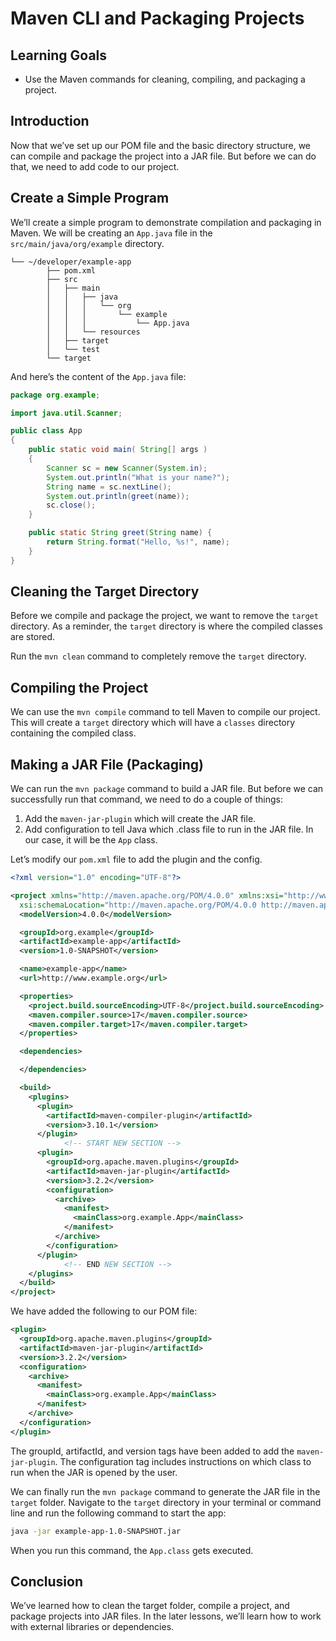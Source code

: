 # Maven CLI and Packaging Projects

## Learning Goals

- Use the Maven commands for cleaning, compiling, and packaging a project.

## Introduction

Now that we’ve set up our POM file and the basic directory structure, we can
compile and package the project into a JAR file. But before we can do that, we
need to add code to our project.

## Create a Simple Program

We’ll create a simple program to demonstrate compilation and packaging in Maven.
We will be creating an `App.java` file in the `src/main/java/org/example`
directory.

```plaintext
└── ~/developer/example-app
		├── pom.xml
		├── src
		│   ├── main
		│   │   ├── java
		│   │   │   └── org
		│   │   │       └── example
		│   │   │           └── App.java
		│   │   └── resources
		│   ├── target
		│   └── test
		└── target
```

And here’s the content of the `App.java` file:

```java
package org.example;

import java.util.Scanner;

public class App
{
    public static void main( String[] args )
    {
        Scanner sc = new Scanner(System.in);
        System.out.println("What is your name?");
        String name = sc.nextLine();
        System.out.println(greet(name));
        sc.close();
    }

    public static String greet(String name) {
        return String.format("Hello, %s!", name);
    }
}
```

## Cleaning the Target Directory

Before we compile and package the project, we want to remove the `target`
directory. As a reminder, the `target` directory is where the compiled classes
are stored.

Run the `mvn clean` command to completely remove the `target` directory.

## Compiling the Project

We can use the `mvn compile` command to tell Maven to compile our project. This
will create a `target` directory which will have a `classes` directory
containing the compiled class.

## Making a JAR File (Packaging)

We can run the `mvn package` command to build a JAR file. But before we can
successfully run that command, we need to do a couple of things:

1. Add the `maven-jar-plugin` which will create the JAR file.
2. Add configuration to tell Java which .class file to run in the JAR file. In
   our case, it will be the `App` class.

Let’s modify our `pom.xml` file to add the plugin and the config.

```xml
<?xml version="1.0" encoding="UTF-8"?>

<project xmlns="http://maven.apache.org/POM/4.0.0" xmlns:xsi="http://www.w3.org/2001/XMLSchema-instance"
  xsi:schemaLocation="http://maven.apache.org/POM/4.0.0 http://maven.apache.org/xsd/maven-4.0.0.xsd">
  <modelVersion>4.0.0</modelVersion>

  <groupId>org.example</groupId>
  <artifactId>example-app</artifactId>
  <version>1.0-SNAPSHOT</version>

  <name>example-app</name>
  <url>http://www.example.org</url>

  <properties>
    <project.build.sourceEncoding>UTF-8</project.build.sourceEncoding>
    <maven.compiler.source>17</maven.compiler.source>
    <maven.compiler.target>17</maven.compiler.target>
  </properties>

  <dependencies>

  </dependencies>

  <build>
    <plugins>
      <plugin>
        <artifactId>maven-compiler-plugin</artifactId>
        <version>3.10.1</version>
      </plugin>
			<!-- START NEW SECTION -->
      <plugin>
        <groupId>org.apache.maven.plugins</groupId>
        <artifactId>maven-jar-plugin</artifactId>
        <version>3.2.2</version>
        <configuration>
          <archive>
            <manifest>
              <mainClass>org.example.App</mainClass>
            </manifest>
          </archive>
        </configuration>
      </plugin>
			<!-- END NEW SECTION -->
    </plugins>
  </build>
</project>
```

We have added the following to our POM file:

```xml
<plugin>
  <groupId>org.apache.maven.plugins</groupId>
  <artifactId>maven-jar-plugin</artifactId>
  <version>3.2.2</version>
  <configuration>
    <archive>
      <manifest>
        <mainClass>org.example.App</mainClass>
      </manifest>
    </archive>
  </configuration>
</plugin>
```

The groupId, artifactId, and version tags have been added to add the
`maven-jar-plugin`. The configuration tag includes instructions on which class
to run when the JAR is opened by the user.

We can finally run the `mvn package` command to generate the JAR file in the
`target` folder. Navigate to the `target` directory in your terminal or command
line and run the following command to start the app:

```bash
java -jar example-app-1.0-SNAPSHOT.jar
```

When you run this command, the `App.class` gets executed.

## Conclusion

We’ve learned how to clean the target folder, compile a project, and package
projects into JAR files. In the later lessons, we’ll learn how to work with
external libraries or dependencies.
